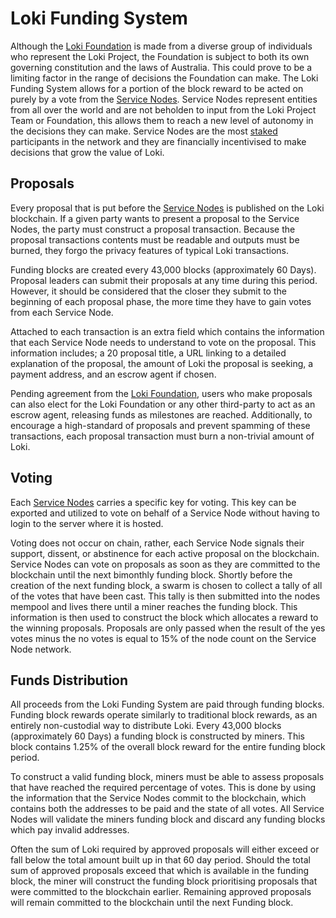 # Loki Funding System

Although the [Loki Foundation](../Governance/TheLokiFoundation.md) is made from a diverse group of individuals who represent the Loki Project, the Foundation is subject to both its own governing constitution and the laws of Australia. This could  prove to be a limiting factor in the range of decisions the Foundation can make. The Loki Funding System allows for a portion of the block reward to be acted on purely by a vote from the [Service Nodes](../ServiceNodes/SNOverview.md). Service Nodes represent entities from all over the world and are not beholden to input from the Loki Project Team or Foundation, this allows them to reach a new level of autonomy in the decisions they can make. Service Nodes are the most [staked](../ServiceNodes/StakingRequirement.md) participants in the network and they are financially incentivised to make decisions that grow the value of Loki.

## Proposals
Every proposal that is put before the [Service Nodes](../ServiceNodes/SNOverview.md) is published on the Loki blockchain.  If a given party wants to present a proposal to the Service Nodes, the party must construct a proposal transaction.  Because the proposal transactions contents must be readable and outputs must be burned, they forgo the privacy features of typical Loki transactions.

Funding blocks are created every 43,000 blocks (approximately 60 Days). Proposal leaders can submit their proposals at any time during this period. However, it should be considered that the closer they submit to the beginning of each proposal  phase, the more time they have to gain votes from each Service Node.

Attached to each transaction is an extra field which contains the information that each Service Node needs to understand  to vote on the proposal. This information includes; a 20 proposal title, a URL linking to a detailed explanation of the proposal, the amount of Loki the proposal is seeking, a payment address, and an escrow agent if chosen.

Pending agreement from the [Loki Foundation](../Governance/TheLokiFoundation.md), users who make proposals can also elect for the Loki Foundation or any other third-party to act as an escrow agent, releasing funds as milestones are reached.  Additionally, to encourage a high-standard of proposals and prevent spamming of these transactions, each proposal transaction must burn a non-trivial amount of Loki.

## Voting

Each [Service Nodes](../ServiceNodes/SNOverview.md) carries a specific key for voting. This key can be exported and utilized to vote on behalf of a Service Node without having to login to the server where it is hosted.

Voting does not occur on chain, rather, each Service Node signals their support, dissent, or abstinence for each active proposal on the blockchain.  Service Nodes can vote on proposals as soon as they are committed to the blockchain until the next bimonthly funding block. Shortly before the creation of the next funding block, a swarm is chosen to collect a tally of all of the votes that have been cast. This tally is then submitted into the nodes mempool and lives there until a miner reaches the funding block.  This information is then used to construct the block which allocates a reward to the winning proposals.  Proposals are only passed when the result of the yes votes minus the no votes is equal to 15% of the node count on the Service Node network.

## Funds Distribution
All proceeds from the Loki Funding System are paid through funding blocks. Funding block rewards operate similarly to traditional block rewards, as an entirely non-custodial way to distribute Loki.  Every 43,000 blocks (approximately 60 Days) a funding block is constructed by miners. This block contains 1.25% of the overall block reward for the entire funding block period.

To construct a valid funding block, miners must be able to assess proposals that have reached the required percentage of votes. This is done by using the information that the Service Nodes commit to the blockchain, which contains both the addresses to be paid and the state of all votes.  All Service Nodes will validate the miners funding block and discard any funding blocks which pay invalid addresses.

Often the sum of Loki required by approved proposals will either exceed or fall below the total amount built up in that 60 day period. Should the total sum of approved proposals exceed that which is available in the funding block, the miner will construct the funding block prioritising proposals that were committed to the blockchain earlier. Remaining approved proposals will remain committed to the blockchain until the next Funding block.